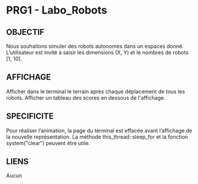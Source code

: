 # PRG1 - Labo_Robots

OBJECTIF
-
Nous souhaitons simuler des robots autonomes dans un espaces donné. L’utilisateur est invité à saisir les dimensions (X, Y) et le nombres de robots [1, 10].

AFFICHAGE
-
Afficher dans le terminal le terrain après chaque déplacement de tous les robots. Afficher un tableau des scores en dessous de l'affichage.

SPECIFICITE
-
Pour réaliser l’animation, la page du terminal est effacée avant l’affichage de la nouvelle représentation. La méthode this_thread::sleep_for et la fonction system("clear") peuvent être utile.

LIENS
-
Aucun
